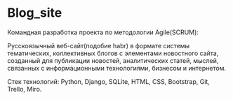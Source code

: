 # Blog_site

Командная разработка проекта по методологии Agile(SCRUM):

Русскоязычный веб-сайт(подобие hаbr) в формате системы тематических, коллективных блогов с элементами новостного сайта, созданный для публикации новостей, аналитических статей, мыслей, связанных с информационными технологиями, бизнесом и интернетом.

Стек технологий: Python, Django, SQLite,  HTML, CSS, Bootstrap, Git, Trello, Miro.
